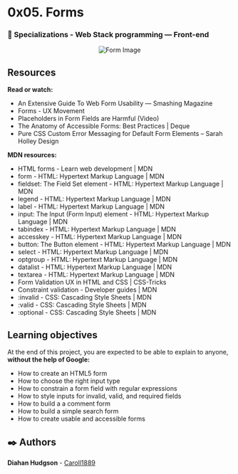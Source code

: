 # 0x05. Forms
### :open_file_folder: Specializations - Web Stack programming ― Front-end

<p align="center">
    <img src="https://www.google.com.co/url?sa=i&url=https%3A%2F%2Fcareerkarma.com%2Fblog%2Fhtml-forms%2F&psig=AOvVaw1iGh_r1w_1rLtCBJtSC6bY&ust=1609871070844000&source=images&cd=vfe&ved=0CAIQjRxqFwoTCIDy-qPzgu4CFQAAAAAdAAAAABAD" alt="Form Image"></p>

## Resources
**Read or watch:**
* An Extensive Guide To Web Form Usability — Smashing Magazine
* Forms - UX Movement
* Placeholders in Form Fields are Harmful (Video)
* The Anatomy of Accessible Forms: Best Practices | Deque
* Pure CSS Custom Error Messaging for Default Form Elements – Sarah Holley Design

**MDN resources:**
* HTML forms - Learn web development | MDN
* form - HTML: Hypertext Markup Language | MDN
* fieldset: The Field Set element - HTML: Hypertext Markup Language | MDN
* legend - HTML: Hypertext Markup Language | MDN
* label - HTML: Hypertext Markup Language | MDN
* input: The Input (Form Input) element - HTML: Hypertext Markup Language | MDN
* tabindex - HTML: Hypertext Markup Language | MDN
* accesskey - HTML: Hypertext Markup Language | MDN
* button: The Button element - HTML: Hypertext Markup Language | MDN
* select - HTML: Hypertext Markup Language | MDN
* optgroup - HTML: Hypertext Markup Language | MDN
* datalist - HTML: Hypertext Markup Language | MDN
* textarea - HTML: Hypertext Markup Language | MDN
* Form Validation UX in HTML and CSS | CSS-Tricks
* Constraint validation - Developer guides | MDN
* :invalid - CSS: Cascading Style Sheets | MDN
* :valid - CSS: Cascading Style Sheets | MDN
* :optional - CSS: Cascading Style Sheets | MDN

## Learning objectives
At the end of this project, you are expected to be able to explain to anyone, **without the help of Google:**
* How to create an HTML5 form
* How to choose the right input type
* How to constrain a form field with regular expressions
* How to style inputs for invalid, valid, and required fields
* How to build a a comment form
* How to build a simple search form
* How to create usable and accessible forms

## :black_nib: Authors 
**Diahan Hudgson**  -  [Caroll1889](https://github.com/Caroll1889)
